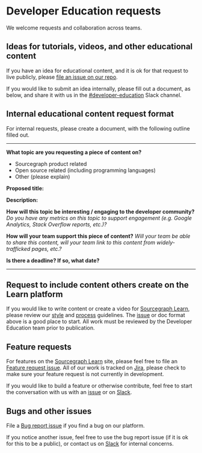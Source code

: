 # Developer Education requests

We welcome requests and collaboration across teams.

## Ideas for tutorials, videos, and other educational content

If you have an idea for educational content, and it is ok for that request to live publicly, please [file an issue on our repo](https://github.com/sourcegraph/learn/issues/new?assignees=&labels=&template=educational-content.md&title=Content). 

If you would like to submit an idea internally, please fill out a document, as below, and share it with us in the [#developer-education](https://app.slack.com/client/T02FSM7DL/C026GJE9DDX?cdn_fallback=1) Slack channel.

## Internal educational content request format

For internal requests, please create a document, with the following outline filled out.

---

**What topic are you requesting a piece of content on?**
* Sourcegraph product related
* Open source related (including programming languages)
* Other (please explain)

**Proposed title:**

**Description:**

**How will this topic be interesting / engaging to the developer community?**
_Do you have any metrics on this topic to support engagement (e.g. Google Analytics, Stack Overflow reports, etc.)?_

**How will your team support this piece of content?**
_Will your team be able to share this content, will your team link to this content from widely-trafficked pages, etc.?_

**Is there a deadline? If so, what date?**

---

## Request to include content others create on the Learn platform

If you would like to write content or create a video for [Sourcegraph Learn](https://learn.sourcegraph.com), please review our [style](style.md)
and [process](process.md) guidelines. The [issue](https://github.com/sourcegraph/learn/issues/new?assignees=&labels=&template=educational-content.md&title=Content) or doc format above is a good place to start. All work must be reviewed by the Developer Education team prior to publication.

## Feature requests

For features on the [Sourcegraph Learn](https://learn.sourcegraph.com) site, please feel free to file an [Feature request issue](https://github.com/sourcegraph/learn/issues/new?assignees=&labels=&template=feature_request.md&title=). All of our work is tracked on [Jira](https://sourcegraph.atlassian.net/jira/software/projects/DEVED/boards/9), please check to make sure your feature request is not currently in development. 

If you would like to build a feature or otherwise contribute, feel free to start the conversation with us with an [issue](https://github.com/sourcegraph/learn/issues/new?assignees=&labels=&template=feature_request.md&title=) or on [Slack](https://app.slack.com/client/T02FSM7DL/C026GJE9DDX?cdn_fallback=1).

## Bugs and other issues

File a [Bug report issue](https://github.com/sourcegraph/learn/issues/new?assignees=&labels=&template=bug_report.md&title=) if you find a bug on our platform.

If you notice another issue, feel free to use the bug report issue (if it is ok for this to be a public), or contact us on [Slack](https://app.slack.com/client/T02FSM7DL/C026GJE9DDX?cdn_fallback=1) for internal concerns.